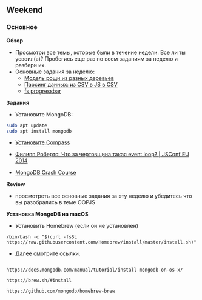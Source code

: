 ## Weekend

### Основное

**Обзор**

- Просмотри все темы, которые были в течение недели. Все ли ты усвоил(а)? Пробегись еще раз по всем заданиям за неделю и разбери их.
- Основные задания за неделю:
  - [Модель рощи из разных деревьев](https://github.com/Elbrus-Bootcamp/orange-tree-2-groves-challenge)
  - [Парсинг данных: из CSV в JS в CSV](https://github.com/Elbrus-Bootcamp/core-js-parsing-data-fs)
  - [fs progressbar](https://github.com/Elbrus-Bootcamp/fs-files-progressbar)

**Задания**

- Установите MongoDB:

``` bash
sudo apt update
sudo apt install mongodb
```

- [Установите Compass](https://docs.mongodb.com/compass/master/install/)


- [Филипп Робертс: Что за чертовщина такая event loop? | JSConf EU 2014](https://www.youtube.com/watch?v=8aGhZQkoFbQ)
- [MongoDB Crash Course](https://www.youtube.com/watch?v=-56x56UppqQ)

**Review**
- просмотреть все основные задания за эту неделю и убедитесь что вы разобрались в теме OOPJS

**Установка MongoDB на macOS**

- Установить Homebrew (если он не установлен)

```/bin/bash -c "$(curl -fsSL https://raw.githubusercontent.com/Homebrew/install/master/install.sh)"```

- Далее смотрите ссылки.
```

https://docs.mongodb.com/manual/tutorial/install-mongodb-on-os-x/

https://brew.sh/#install

https://github.com/mongodb/homebrew-brew
```
